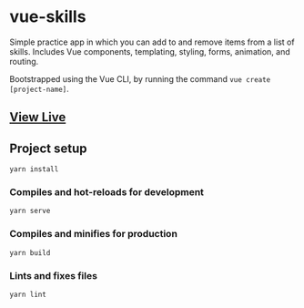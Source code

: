 # vue-skills

Simple practice app in which you can add to and remove items from a list of skills. Includes Vue components, templating, styling, forms, animation, and routing.

Bootstrapped using the Vue CLI, by running the command `vue create [project-name]`.

## [View Live](https://vue-list.netlify.com/)

## Project setup

```
yarn install
```

### Compiles and hot-reloads for development

```
yarn serve
```

### Compiles and minifies for production

```
yarn build
```

### Lints and fixes files

```
yarn lint
```
